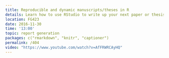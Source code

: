 ```yaml
---
title: Reproducible and dynamic manuscripts/theses in R
details: Learn how to use RStudio to write up your next paper or thesis.
location: FG423
date: 2016-11-30
time: '13:00'
topic: report generation
packages: c("rmarkdown", "knitr", "captioner")
permalink: /404
video: "https://www.youtube.com/watch?v=AfFRWRCAyHQ"
---
```

